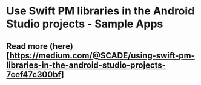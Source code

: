 # Use Swift PM libraries in the Android Studio projects - Sample Apps

## Read more (here)[https://medium.com/@SCADE/using-swift-pm-libraries-in-the-android-studio-projects-7cef47c300bf]
